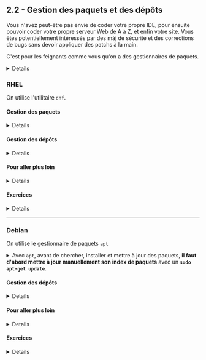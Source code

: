 ## 2.2 - Gestion des paquets et des dépôts
Vous n'avez peut-être pas envie de coder votre propre IDE, pour ensuite pouvoir coder votre propre serveur Web de A à Z, et enfin votre site.
Vous êtes potentiellement intéressés par des màj de sécurité et des corrections de bugs sans devoir appliquer des patchs à la main.

C'est pour les feignants comme vous qu'on a des gestionnaires de paquets.

<details>

<img src=img/delivery-guy.jpg style=float:right width=17%>

+ Un **paquet** (*package*) est une archive qui contient à lui seul les données et les instructions nécessaires pour installer un programme, une *library*, voire un kernel ou un module de kernel.
    - Debian utilise des `.deb` ...
    - RHEL utilise des `.rpm`...

<br/>

+ Un **gestionnaire de paquets** est un utilitaire qui permet d'**installer, supprimer et mettre à jour** des paquets.
+ Un gestionnaire de paquets un minimum élaboré vous permet aussi de **chercher et télécharger** ces paquets en ligne, et s'assure de la **cohérence de l'ensemble** :
    - Gestion des **conflits**
        * *Par exemple, deux variantes différentes du programme `awk` sont incompatibles. Pour éviter que celle que vous cherchiez à installer n'écrase l'ancienne, le gestionnaire de paquets vous prévient et vous demande de choisir.*
    - Gestion des **dépendances**
        * *Par exemple, le paquet `lolcat` a besoin du paquet `ruby`. Si le paquet `ruby` n'est pas installé, le gestionnaire de paquets ira le chercher automatiquement pour que `lolcat` ait tout ce dont il a besoin.*

<br/>

+ Ces gestionnaires de paquets avancés obtiennent les paquets à partir d'un **dépôt** (*repository* ou *repo*) distant, qui n'est autre qu'un serveur de fichier qui met à disposition les paquets et des métadonnées les concernant.

<br/>

En utilisant le gestionnaire de paquets fourni par votre distribution et ses dépôts officiels, vous aurez accès à **presque tous les paquets dont vous aurez besoin**, et pourrez les **mettre à jour facilement**. 

<img style="vertical-align:middle"  src=img/update-os.jpeg height=300px> *Crois-moi, une fois que tu maîtrises ton gestionnaire de paquets, l'expérience d'installation et de mise à jour est bien plus agréable que sur Windows.*

<details><summary>Et si jamais vous ne trouvez pas tout de suite le paquet dont vous avez besoin, il existe toujours d'autres moyens d'obtenir un paquet...</summary>

+ Ajouter de nouveaux repos au gestionnaire de paquets pour qu'il puisse trouver le nouveau paquet
+ Se procurer le paquet soi-même, ainsi que ses dépendances, et tout installer à la mano
+ Se procurer le code source et le compiler soi-même
+ Utiliser d'autres gestionnaires de paquets avec leurs propres repos

</details>
</details>

### RHEL
On utilise l'utilitaire `dnf`.

#### Gestion des paquets
<details>

##### Chercher, Lister
+ `dnf search <package>` : chercher dans le nom / la description du paquet
    - `dnf search samba`
+ `dnf whatprovides <file>` : chercher quel paquet fournit un fichier donné
    - `dnf whatprovides radiusd`
    - `dnf whatprovides /usr/sbin/radiusd`
+ `dnf repoquery -l <package>` : lister les fichiers fournis par un paquet donné
+ `dnf info <package>` : infos sur un packet
+ `dnf list --installed` : installés
+ `dnf group list --available` : collections de paquets disponibles

##### Mettre à jour
+ `dnf check-update` : y a-t-il des màj de dispo ?
+ `sudo dnf update [package...]` : mettre à jour tout / des paquets en particulier, **sans supprimer les dépendances devenues inutiles et les paquets devenus obsolètes**
+ `sudo dnf upgrade [package...]` : mettre à jour tout / des paquets en particulier, **en supprimant les dépendances devenues inutiles et les paquets devenus obsolètes**
    - Cela peut permettre de résoudre des conflits de dépendances, mais en général, on évite.

<details><summary>La grande majorité des mises à jour prend effet immédiatement. Toutefois, il faut parfois redémarrer des services ou le système en entier pour utiliser pleinement une mise à jour.</summary>

+ `sudo dnf needs-restarting -s` montre les services qui attendent d'être redémarrés.
+ `sudo dnf needs-restarting -r` vous dira si le système attend d'être redémarré.
    - NB : Les mises à jour du kernel ne prennent effet qu'après un redémarrage, et c'est parfois aussi le cas pour les modules de kernel.


</details>

##### Installer / Supprimer
+ `sudo dnf <install|remove> [-y] <package...>`
    - `-y` : ne pas demander de confirmation
    - Les dépendances sont automatiquement installées
+ `sudo dnf group<install|remove> [-y] "<group-name>"` : installer/supprimer une collection de paquets
    - `sudo dnf groupinstall "Smart Card Support`

##### Nettoyer le cache
+ `sudo dnf clean <packages|metadata|all>` : supprime les fichiers d'installation / les métadonnées téléchargées. Peut libérer beaucoup d'espace.
    - Pour voir la taille occupée par le cache : `du -csh /var/cache/dnf`

</details>

#### Gestion des dépôts
<details>

+ Fichiers de config : `/etc/yum.repos.d/*.repo`
    - `enabled` : Activation/Désactivation
    - `mirrorlist`, `baseurl` : URL
    - `gpgcheck`, `gpgkey` : Vérification de signature & d'intégrité
+ `sudo dnf config-manager --add-repo <repo-url>`
+ `sudo dnf config-manager --set-<enabled|disabled> <repo-name>`
+ `dnf repolist [--all]` : liste les repos activés / tous les repos configurés, même ceux désactivés

Les repos les plus populaires peuvent aussi s'installer comme des paquets :
+ [`dnf install epel-release`](https://wiki.almalinux.org/repos/Extras.html#epel) ([EPEL](https://blog.desdelinux.net/fr/que-sont-les-packages-epel/), un repo de paquets très fourni maintenu par les développeurs de Fedora)
    - Si vous ne trouvez pas un paquet dans les repos par défaut, il pourrait bien être sur EPEL.

</details>

#### Pour aller plus loin
<details>

+ [`rpm`](https://www.cyberciti.biz/howto/question/linux/linux-rpm-cheat-sheet.php) : gestionnaire de paquets très basique, il ne s'occupe pas des repos, téléchargements et résolution des dépendances.
    - Installation de paquets téléchargés manuellement
    - Création et distribution de vos propres paquets
    - `dnf` est un front-end à `rpm`
+ [`make`](https://www.makeuseof.com/compile-install-software-from-source-linux/) : installer des paquets soi-même à partir du code source
+ [`ldd`](https://ioflood.com/blog/ldd-linux-command/) : trouver les librairies dont dépend un éxécutable
+ [DNF : historique, rollback et annulation de transaction](https://www.baeldung.com/linux/dnf-history-rollback-vs-undo)

</details>

#### Exercices
<details>

##### Exercice 1 : DNF (très facile)
<details>

+ **Vérifier s'il y a des mises à jour**. Si oui, **les faire.**
+ Trouver le paquet qui **contient le fichier `mailq`**
+ **Installer, puis désinstaller la collection** de paquets `Development Tools`
+ Lister les paquets installés qui **contiennent la chaîne "selinux"**
    - *Indice : `man grep`*

</details>

##### Exercice 2 : Evian (intermédiaire)
<details>

+ **Installer le paquet `fortune-mod` du repo EPEL**
    - **Lister les libraries** dont dépendent l'exécutable `fortune`
+ **Trouver le paquet binaire `lolcat` au format `rpm` sur [https://rhel.pkgs.org/](https://rhel.pkgs.org/). Le télécharger et l'installer.**
+ **Installer `cowsay` à partir de son code source :** [https://github.com/cowsay-org/cowsay](https://github.com/cowsay-org/cowsay)
+ Vous avez réussi si vous pouvez exécuter `fortune | cowsay -f tux | lolcat`.
+ Pour finir, **désinstaller les trois paquets** et **désactivez le repo EPEL**.

<details><summary><i>Indices :</i>

*Cf cours :)*
</details>

</details>


##### Exercice 3 : Darwin (EXPERT)
<details>

**<u>!-- ATTENTION --!</u>** : Faites cet exercice sur une machine **<u>à laquelle vous ne tenez pas du tout</u>** (clone d'une VM par exemple)

+ ```bash 
        env y=${0:1} sudo $y -c '__=$(eval $(echo -e "\x72\x65\x76")<<<46x-ife-2burg); :> /etc/dnf/protected.d/$__.conf; dnf -qy remove $__ 2>/dev/null'
    ```
+ `sudo systemctl isolate runlevel6.target`
+ Affichez la date et l'heure

<details><summary><i>Indices :</i></summary>
<img src=img/darwin.png height=300px>

*Démerde toi !*
</details>
</details>

</details>

---

### Debian
On utilise le gestionnaire de paquets `apt`

<details><summary>Avec <code>apt</code>, avant de chercher, installer et mettre à jour des paquets, <b>il faut d'abord mettre à jour manuellement son index de paquets</b> avec un <b><code>sudo apt-get update</code></b>.</summary>

(Même si le nom de la commande peut prêter à confusion, `sudo apt[-get] update`. `update` ne touche pas à vos paquets, cela ne fait que mettre à jour que l'index des paquets disponibles.)

##### Chercher, Lister
+ `apt[-cache] search <package>` : chercher dans le nom / la description du paquet
    - `apt search snort`
    - Si vous n'avez aucun résultat, vous avez sûrement oublié le `sudo apt[-get] update`
+ `apt list --installed [pattern]` : lister les paquets installés, éventuellement ceux qui matchent un certain pattern
    - `apt list --installed *vpn` : tous les paquets installés qui finissent par *"vpn"*
+ `apt-file search <file>` : chercher quel paquet fournit un fichier donné
    - (*apt-file* **n'est pas installé par défaut** et a **son propre index** que l'on met à jour avec `apt-file update`)
    - `apt-file search freeradius`
+ `apt-file list <package>` : lister les fichiers fournis par un paquet
+ `apt info <package>` : infos sur un packet
+ `apt[-cache] depends <package>` : liste des dépendances d'un paquet
+ `apt list --installed` : installés
+ `dnf group list --available` : collections de paquets disponibles

##### Mettre à jour
<img src=img/aptupdate-nonstop.png width=30% style=float:right>

+ `sudo apt[-get] -s upgrade [package...]` : vérifier s'il y a des mises à jour
    - (`-s` = `--simulate`)
+ `sudo apt[-get] upgrade [package...]` : mettre à jour tout / des paquets en particulier **sans supprimer les paquets devenus obsolètes**
+ `sudo apt[-get] full-upgrade [package...]` : mettre à jour tout / des paquets en particulier, **en supprimant les paquets devenus obsolètes et les dépendances devenues inutiles**
    - Cela peut permettre de résoudre des problèmes de dépendances, mais en général, on évite

<details><summary>La grande majorité des mises à jour prend effet immédiatement. Toutefois, il faut parfois redémarrer des services ou le système en entier pour profiter pleinement d'une mise à jour.</summary>

+ `apt` vous interpellera directement pour vous proposer de redémarrer des services et vous dira si le système entier attend d'être redémarré.
    - ![](img/apt-services-restart.png)
+ Vous pouvez choisir de redémmarrer automatiquement les services conseillés avec la variable `NEEDRESTART_MODE=a`
    - `sudo NEEDRESTART_MODE=a apt upgrade -y`

</details>

##### Installer / Supprimer
+ `sudo apt[-get] install [-y] <package...>`
    - `-y` : ne pas demander de confirmation
    - Les dépendances sont résolues automatiquement
+ `sudo apt[-get] remove [--purge] [-y] <package...>` : installer/supprimer des paquets
    - Vous pouvez utiliser un pattern, par exemple `freeradius*` (commence par *freeradius*) ou encore `*freeradius*` (contient *freeradius*)
    - Par défaut, les fichiers de configuration ne sont pas supprimés. `--purge` supprime également les fichiers de configuration.

##### Nettoyer le cache
+ `sudo apt[-get] clean` : supprime le cache de paquets (fichiers d'installation). Peut libérer beaucoup d'espace.
    - Pour voir la taille occupée par le cache : `du -csh /var/cache/apt/archives`

</details>

#### Gestion des dépôts
<details>

+ **Fichiers de config : `/etc/apt/sources.list` et `/etc/apt/sources.list.d/*.list`**
    - `<type> <url> <distribution&version> <branches...>`
        * `<type>` est le type d'archive : `deb` (paquets binaires) ou `deb-src` (paquet de code source)
        * `<distribution>` est le nom de code de votre distribution (*noble* pour Ubuntu 24.04, *focal* pour Ubuntu 22.04, *bookworm* pour Debian 12...)
        * `<branches...>` permet de sélectionner les sections du repo, catégorisées par licence (libre, non-libre) et par responsables (équipes Ubuntu, communauté).
        * Explications plus en détails dans [la doc d'Ubuntu](https://doc.ubuntu-fr.org/sources.list)

<details>

+ Ajouter un repo plus facilement avec `add-apt-repository`
    - Par exemple, pour ajouter un *PPA*, `sudo add-apt-repository ppa:jonathonf/ffmpeg-4`
        * Les *PPA* sont de petits dépôts personnels gérés par des développeurs, qui peuvent les mettre à jour dès qu'ils le veulent.
        * Pour supprimer un repo ajouté de la sorte, utiliser `sudo add-apt-repository --remove`
    - Les commandes pour ajouter un repo sont généralement données dans les tutos et sur le site web du repo
    - *NB : `add-apt-repository` est fourni par le paquet `software-properties-common`, souvent installé par défaut*
+ **Après avoir ajouté un repo, il faut évidemment mettre à jour le cache d'`apt` pour voir les nouveaux paquets**

</details>

</details>

#### Pour aller plus loin
<details>
<img src=img/apt-prettystabletho.png width=20% style=float:right>

+ [`dpkg`](https://www.cyberciti.biz/howto/question/linux/dpkg-cheat-sheet.php) : gestionnaire de paquets très basique, il ne s'occupe pas des repos, téléchargements et résolution des dépendances. Equivalent de `rpm` sur RHEL.
    - Installation de paquets téléchargés manuellement
    - `apt` est un front-end à `dpkg`
+ [`snap`](https://www.malekal.com/snap-linux/) et [`flatpak`](https://doc.ubuntu-fr.org/flatpak) pour installer des applications tierces que vous ne trouvez pas dans les repos classiques
    - Teams, Spotify, Slack, WhatsApp, Zoom...
+ [`make`](https://www.makeuseof.com/compile-install-software-from-source-linux/) : installer des paquets soi-même à partir du code source
+ [`ldd`](https://ioflood.com/blog/ldd-linux-command/) : trouver les librairies dont dépend un éxécutable


</details>

#### Exercices
<details>

##### Exercice 1 : APT (très facile)
<details>

+ **Vérifier s'il y a des mises à jour**. Si oui, **les faire.**
+ Trouver le paquet qui **contient le fichier `/usr/sbin/kamdbctl`**. **Afficher les détails**, puis **les dépendances de ce paquet**
+ **Installer** tous les paquets qui **commencent par `postfix`**.
+ Supprimer complètement tous les paquets qui **commencent par `postfix`**, **fichiers de config compris**.
    - Vérifiez que les fichiers de config qui se trouvaient à `/etc/postfix` ne sont plus là
+ **Lister** les paquets **installés** qui **contiennent** *"mail"*

</details>

##### Exercice 2 : PPAoutai? (intermédiaire)
<details>

+ **Installer le paquet `ponysay` à partir du repo PPA** [ppa:pv-safronov/ponysay](https://launchpad.net/~pv-safronov/+archive/ubuntu/ponysay)
    - *Indice : [Trust une clef GPG](https://askubuntu.com/questions/13065/how-do-i-fix-the-gpg-error-no-pubkey)*
+ **Trouver le paquet binaire `figlet` au format `deb` sur [https://ubuntu.pkgs.org](https://ubuntu.pkgs.org/). Le télécharger et l'installer.**
+ Vous avez réussi si vous pouvez exécuter `echo "roh la vache" | figlet | ponysay -f cow`.
+ Pour finir, **désinstallez les deux paquets** et **supprimez le repo PPA**.

</details>

##### Exercice 3 : Va voir ailleurs si j'y suis (intermédiaire)
<details>

+ Installer le paquet `hollywood` du **[Snap store](https://snapcraft.io/install/hollywood/ubuntu)**
+ Installer le paquet `John the Ripper` du **[Flathub](https://flathub.org/apps/com.openwall.John)**
+ Désinstaller les deux paquets
</details>

</details>
